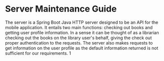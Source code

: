 # Server Maintenance Guide

The server is a Spring Boot Java HTTP server designed to be an API for the mobile application. It entails two main functions: checking out books and getting user profile information. In a sense it can be thought of as a librarian checking out the books on the library user's behalf, giving the check out proper authentication to the requests. The server also makes requests to get information on the user profile as the default information returned is not sufficient for our requirements. 1